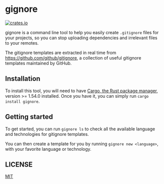 # gignore

[![crates.io](https://img.shields.io/crates/v/gignore?style=flat-square)](https://crates.io/crates/gignore)

gignore is a command line tool to help you easily create `.gitignore` files for your projects, so you can stop uploading dependencies and irrelevant files to your remotes.

The gitignore templates are extracted in real time from https://github.com/github/gitignore, a collection of useful gitignore templates maintained by GitHub.

## Installation

To install this tool, you will need to have [Cargo, the Rust package manager](https://doc.rust-lang.org/cargo/getting-started/installation.html), version >= 1.54.0 installed. Once you have it, you can simply run `cargo install gignore`.

## Getting started

To get started, you can run `gignore ls` to check all the available language and technologies for gitignore templates.

You can then create a template for you by running `gignore new <language>`, with your favorite language or technology.

## LICENSE

[MIT](./LICENSE)
